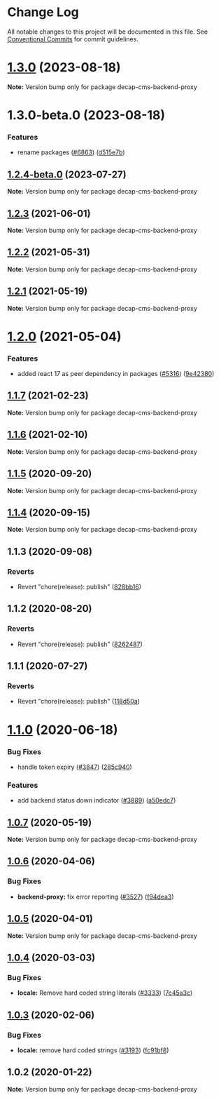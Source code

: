 # Change Log

All notable changes to this project will be documented in this file.
See [Conventional Commits](https://conventionalcommits.org) for commit guidelines.

# [1.3.0](https://github.com/decaporg/decap-cms/compare/decap-cms-backend-proxy@1.3.0-beta.0...decap-cms-backend-proxy@1.3.0) (2023-08-18)

**Note:** Version bump only for package decap-cms-backend-proxy





# 1.3.0-beta.0 (2023-08-18)


### Features

* rename packages ([#6863](https://github.com/decaporg/decap-cms/issues/6863)) ([d515e7b](https://github.com/decaporg/decap-cms/commit/d515e7bd33216a775d96887b08c4f7b1962941bb))





## [1.2.4-beta.0](https://github.com/decaporg/decap-cms/compare/decap-cms-backend-proxy@1.2.3...decap-cms-backend-proxy@1.2.4-beta.0) (2023-07-27)

**Note:** Version bump only for package decap-cms-backend-proxy





## [1.2.3](https://github.com/decaporg/decap-cms/tree/master/packages/decap-cms-backend-proxy/compare/decap-cms-backend-proxy@1.2.2...decap-cms-backend-proxy@1.2.3) (2021-06-01)

**Note:** Version bump only for package decap-cms-backend-proxy





## [1.2.2](https://github.com/decaporg/decap-cms/tree/master/packages/decap-cms-backend-proxy/compare/decap-cms-backend-proxy@1.2.1...decap-cms-backend-proxy@1.2.2) (2021-05-31)

**Note:** Version bump only for package decap-cms-backend-proxy





## [1.2.1](https://github.com/decaporg/decap-cms/tree/master/packages/decap-cms-backend-proxy/compare/decap-cms-backend-proxy@1.2.0...decap-cms-backend-proxy@1.2.1) (2021-05-19)

**Note:** Version bump only for package decap-cms-backend-proxy





# [1.2.0](https://github.com/decaporg/decap-cms/tree/master/packages/decap-cms-backend-proxy/compare/decap-cms-backend-proxy@1.1.7...decap-cms-backend-proxy@1.2.0) (2021-05-04)


### Features

* added react 17 as peer dependency in packages ([#5316](https://github.com/decaporg/decap-cms/tree/master/packages/decap-cms-backend-proxy/issues/5316)) ([9e42380](https://github.com/decaporg/decap-cms/tree/master/packages/decap-cms-backend-proxy/commit/9e423805707321396eec137f5b732a5b07a0dd3f))





## [1.1.7](https://github.com/decaporg/decap-cms/tree/master/packages/decap-cms-backend-proxy/compare/decap-cms-backend-proxy@1.1.6...decap-cms-backend-proxy@1.1.7) (2021-02-23)

**Note:** Version bump only for package decap-cms-backend-proxy





## [1.1.6](https://github.com/decaporg/decap-cms/tree/master/packages/decap-cms-backend-proxy/compare/decap-cms-backend-proxy@1.1.5...decap-cms-backend-proxy@1.1.6) (2021-02-10)

**Note:** Version bump only for package decap-cms-backend-proxy





## [1.1.5](https://github.com/decaporg/decap-cms/tree/master/packages/decap-cms-backend-proxy/compare/decap-cms-backend-proxy@1.1.4...decap-cms-backend-proxy@1.1.5) (2020-09-20)

**Note:** Version bump only for package decap-cms-backend-proxy





## [1.1.4](https://github.com/decaporg/decap-cms/tree/master/packages/decap-cms-backend-proxy/compare/decap-cms-backend-proxy@1.1.3...decap-cms-backend-proxy@1.1.4) (2020-09-15)

**Note:** Version bump only for package decap-cms-backend-proxy





## 1.1.3 (2020-09-08)


### Reverts

* Revert "chore(release): publish" ([828bb16](https://github.com/decaporg/decap-cms/tree/master/packages/decap-cms-backend-proxy/commit/828bb16415b8c22a34caa19c50c38b24ffe9ceae))





## 1.1.2 (2020-08-20)


### Reverts

* Revert "chore(release): publish" ([8262487](https://github.com/decaporg/decap-cms/tree/master/packages/decap-cms-backend-proxy/commit/82624879ccbcb16610090041db28f00714d924c8))





## 1.1.1 (2020-07-27)


### Reverts

* Revert "chore(release): publish" ([118d50a](https://github.com/decaporg/decap-cms/tree/master/packages/decap-cms-backend-proxy/commit/118d50a7a70295f25073e564b5161aa2b9883056))





# [1.1.0](https://github.com/decaporg/decap-cms/tree/master/packages/decap-cms-backend-proxy/compare/decap-cms-backend-proxy@1.0.7...decap-cms-backend-proxy@1.1.0) (2020-06-18)


### Bug Fixes

* handle token expiry ([#3847](https://github.com/decaporg/decap-cms/tree/master/packages/decap-cms-backend-proxy/issues/3847)) ([285c940](https://github.com/decaporg/decap-cms/tree/master/packages/decap-cms-backend-proxy/commit/285c940562548d7bc88de244123ba87ff66fba65))


### Features

* add backend status down indicator ([#3889](https://github.com/decaporg/decap-cms/tree/master/packages/decap-cms-backend-proxy/issues/3889)) ([a50edc7](https://github.com/decaporg/decap-cms/tree/master/packages/decap-cms-backend-proxy/commit/a50edc70553ad6afa1acee6a51996ad226443f8c))





## [1.0.7](https://github.com/decaporg/decap-cms/tree/master/packages/decap-cms-backend-proxy/compare/decap-cms-backend-proxy@1.0.6...decap-cms-backend-proxy@1.0.7) (2020-05-19)

**Note:** Version bump only for package decap-cms-backend-proxy





## [1.0.6](https://github.com/decaporg/decap-cms/tree/master/packages/decap-cms-backend-proxy/compare/decap-cms-backend-proxy@1.0.5...decap-cms-backend-proxy@1.0.6) (2020-04-06)


### Bug Fixes

* **backend-proxy:** fix error reporting ([#3527](https://github.com/decaporg/decap-cms/tree/master/packages/decap-cms-backend-proxy/issues/3527)) ([f94dea3](https://github.com/decaporg/decap-cms/tree/master/packages/decap-cms-backend-proxy/commit/f94dea386ce89f0f92744d0c4196416706999ea0))





## [1.0.5](https://github.com/decaporg/decap-cms/tree/master/packages/decap-cms-backend-proxy/compare/decap-cms-backend-proxy@1.0.4...decap-cms-backend-proxy@1.0.5) (2020-04-01)

**Note:** Version bump only for package decap-cms-backend-proxy





## [1.0.4](https://github.com/decaporg/decap-cms/tree/master/packages/decap-cms-backend-proxy/compare/decap-cms-backend-proxy@1.0.3...decap-cms-backend-proxy@1.0.4) (2020-03-03)


### Bug Fixes

* **locale:** Remove hard coded string literals ([#3333](https://github.com/decaporg/decap-cms/tree/master/packages/decap-cms-backend-proxy/issues/3333)) ([7c45a3c](https://github.com/decaporg/decap-cms/tree/master/packages/decap-cms-backend-proxy/commit/7c45a3cda983be427864a56e58791565eb9232e2))





## [1.0.3](https://github.com/decaporg/decap-cms/tree/master/packages/decap-cms-backend-proxy/compare/decap-cms-backend-proxy@1.0.2...decap-cms-backend-proxy@1.0.3) (2020-02-06)


### Bug Fixes

* **locale:** remove hard coded strings ([#3193](https://github.com/decaporg/decap-cms/tree/master/packages/decap-cms-backend-proxy/issues/3193)) ([fc91bf8](https://github.com/decaporg/decap-cms/tree/master/packages/decap-cms-backend-proxy/commit/fc91bf8781e65ce1dc946363dbb10419a145c66b))





## 1.0.2 (2020-01-22)

**Note:** Version bump only for package decap-cms-backend-proxy
